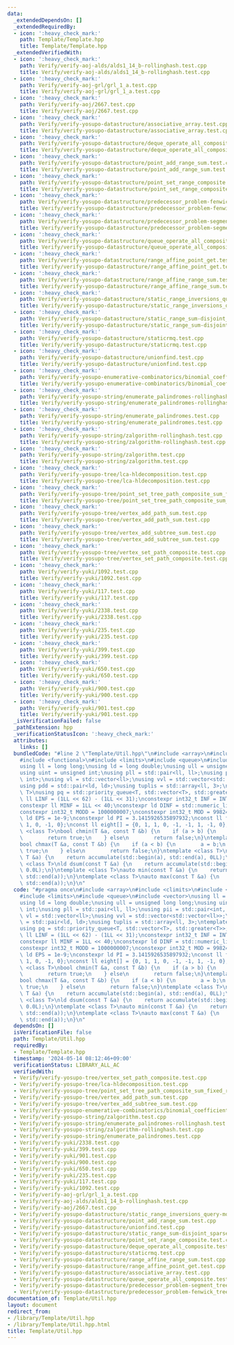 ```yaml
---
data:
  _extendedDependsOn: []
  _extendedRequiredBy:
  - icon: ':heavy_check_mark:'
    path: Template/Template.hpp
    title: Template/Template.hpp
  _extendedVerifiedWith:
  - icon: ':heavy_check_mark:'
    path: Verify/verify-aoj-alds/alds1_14_b-rollinghash.test.cpp
    title: Verify/verify-aoj-alds/alds1_14_b-rollinghash.test.cpp
  - icon: ':heavy_check_mark:'
    path: Verify/verify-aoj-grl/grl_1_a.test.cpp
    title: Verify/verify-aoj-grl/grl_1_a.test.cpp
  - icon: ':heavy_check_mark:'
    path: Verify/verify-aoj/2667.test.cpp
    title: Verify/verify-aoj/2667.test.cpp
  - icon: ':heavy_check_mark:'
    path: Verify/verify-yosupo-datastructure/associative_array.test.cpp
    title: Verify/verify-yosupo-datastructure/associative_array.test.cpp
  - icon: ':heavy_check_mark:'
    path: Verify/verify-yosupo-datastructure/deque_operate_all_composite.test.cpp
    title: Verify/verify-yosupo-datastructure/deque_operate_all_composite.test.cpp
  - icon: ':heavy_check_mark:'
    path: Verify/verify-yosupo-datastructure/point_add_range_sum.test.cpp
    title: Verify/verify-yosupo-datastructure/point_add_range_sum.test.cpp
  - icon: ':heavy_check_mark:'
    path: Verify/verify-yosupo-datastructure/point_set_range_composite.test.cpp
    title: Verify/verify-yosupo-datastructure/point_set_range_composite.test.cpp
  - icon: ':heavy_check_mark:'
    path: Verify/verify-yosupo-datastructure/predecessor_problem-fenwick_tree.test.cpp
    title: Verify/verify-yosupo-datastructure/predecessor_problem-fenwick_tree.test.cpp
  - icon: ':heavy_check_mark:'
    path: Verify/verify-yosupo-datastructure/predecessor_problem-segment_tree.test.cpp
    title: Verify/verify-yosupo-datastructure/predecessor_problem-segment_tree.test.cpp
  - icon: ':heavy_check_mark:'
    path: Verify/verify-yosupo-datastructure/queue_operate_all_composite.test.cpp
    title: Verify/verify-yosupo-datastructure/queue_operate_all_composite.test.cpp
  - icon: ':heavy_check_mark:'
    path: Verify/verify-yosupo-datastructure/range_affine_point_get.test.cpp
    title: Verify/verify-yosupo-datastructure/range_affine_point_get.test.cpp
  - icon: ':heavy_check_mark:'
    path: Verify/verify-yosupo-datastructure/range_affine_range_sum.test.cpp
    title: Verify/verify-yosupo-datastructure/range_affine_range_sum.test.cpp
  - icon: ':heavy_check_mark:'
    path: Verify/verify-yosupo-datastructure/static_range_inversions_query-mo.test.cpp
    title: Verify/verify-yosupo-datastructure/static_range_inversions_query-mo.test.cpp
  - icon: ':heavy_check_mark:'
    path: Verify/verify-yosupo-datastructure/static_range_sum-disjoint_sparse_table.test.cpp
    title: Verify/verify-yosupo-datastructure/static_range_sum-disjoint_sparse_table.test.cpp
  - icon: ':heavy_check_mark:'
    path: Verify/verify-yosupo-datastructure/staticrmq.test.cpp
    title: Verify/verify-yosupo-datastructure/staticrmq.test.cpp
  - icon: ':heavy_check_mark:'
    path: Verify/verify-yosupo-datastructure/unionfind.test.cpp
    title: Verify/verify-yosupo-datastructure/unionfind.test.cpp
  - icon: ':heavy_check_mark:'
    path: Verify/verify-yosupo-enumerative-combinatorics/binomial_coefficient_prime_mod.test.cpp
    title: Verify/verify-yosupo-enumerative-combinatorics/binomial_coefficient_prime_mod.test.cpp
  - icon: ':heavy_check_mark:'
    path: Verify/verify-yosupo-string/enumerate_palindromes-rollinghash.test.cpp
    title: Verify/verify-yosupo-string/enumerate_palindromes-rollinghash.test.cpp
  - icon: ':heavy_check_mark:'
    path: Verify/verify-yosupo-string/enumerate_palindromes.test.cpp
    title: Verify/verify-yosupo-string/enumerate_palindromes.test.cpp
  - icon: ':heavy_check_mark:'
    path: Verify/verify-yosupo-string/zalgorithm-rollinghash.test.cpp
    title: Verify/verify-yosupo-string/zalgorithm-rollinghash.test.cpp
  - icon: ':heavy_check_mark:'
    path: Verify/verify-yosupo-string/zalgorithm.test.cpp
    title: Verify/verify-yosupo-string/zalgorithm.test.cpp
  - icon: ':heavy_check_mark:'
    path: Verify/verify-yosupo-tree/lca-hldecomposition.test.cpp
    title: Verify/verify-yosupo-tree/lca-hldecomposition.test.cpp
  - icon: ':heavy_check_mark:'
    path: Verify/verify-yosupo-tree/point_set_tree_path_composite_sum_fixed_root.test.cpp
    title: Verify/verify-yosupo-tree/point_set_tree_path_composite_sum_fixed_root.test.cpp
  - icon: ':heavy_check_mark:'
    path: Verify/verify-yosupo-tree/vertex_add_path_sum.test.cpp
    title: Verify/verify-yosupo-tree/vertex_add_path_sum.test.cpp
  - icon: ':heavy_check_mark:'
    path: Verify/verify-yosupo-tree/vertex_add_subtree_sum.test.cpp
    title: Verify/verify-yosupo-tree/vertex_add_subtree_sum.test.cpp
  - icon: ':heavy_check_mark:'
    path: Verify/verify-yosupo-tree/vertex_set_path_composite.test.cpp
    title: Verify/verify-yosupo-tree/vertex_set_path_composite.test.cpp
  - icon: ':heavy_check_mark:'
    path: Verify/verify-yuki/1092.test.cpp
    title: Verify/verify-yuki/1092.test.cpp
  - icon: ':heavy_check_mark:'
    path: Verify/verify-yuki/117.test.cpp
    title: Verify/verify-yuki/117.test.cpp
  - icon: ':heavy_check_mark:'
    path: Verify/verify-yuki/2338.test.cpp
    title: Verify/verify-yuki/2338.test.cpp
  - icon: ':heavy_check_mark:'
    path: Verify/verify-yuki/235.test.cpp
    title: Verify/verify-yuki/235.test.cpp
  - icon: ':heavy_check_mark:'
    path: Verify/verify-yuki/399.test.cpp
    title: Verify/verify-yuki/399.test.cpp
  - icon: ':heavy_check_mark:'
    path: Verify/verify-yuki/650.test.cpp
    title: Verify/verify-yuki/650.test.cpp
  - icon: ':heavy_check_mark:'
    path: Verify/verify-yuki/900.test.cpp
    title: Verify/verify-yuki/900.test.cpp
  - icon: ':heavy_check_mark:'
    path: Verify/verify-yuki/901.test.cpp
    title: Verify/verify-yuki/901.test.cpp
  _isVerificationFailed: false
  _pathExtension: hpp
  _verificationStatusIcon: ':heavy_check_mark:'
  attributes:
    links: []
  bundledCode: "#line 2 \"Template/Util.hpp\"\n#include <array>\n#include <climits>\n\
    #include <functional>\n#include <limits>\n#include <queue>\n#include <vector>\n\
    using ll = long long;\nusing ld = long double;\nusing ull = unsigned long long;\n\
    using uint = unsigned int;\nusing pll = std::pair<ll, ll>;\nusing pii = std::pair<int,\
    \ int>;\nusing vl = std::vector<ll>;\nusing vvl = std::vector<std::vector<ll>>;\n\
    using pdd = std::pair<ld, ld>;\nusing tuplis = std::array<ll, 3>;\ntemplate <class\
    \ T>\nusing pq = std::priority_queue<T, std::vector<T>, std::greater<T>>;\nconstexpr\
    \ ll LINF = (1LL << 62) - (1LL << 31);\nconstexpr int32_t INF = INT_MAX >> 1;\n\
    constexpr ll MINF = 1LL << 40;\nconstexpr ld DINF = std::numeric_limits<ld>::infinity();\n\
    constexpr int32_t MODD = 1000000007;\nconstexpr int32_t MOD = 998244353;\nconstexpr\
    \ ld EPS = 1e-9;\nconstexpr ld PI = 3.1415926535897932;\nconst ll four[] = {0,\
    \ 1, 0, -1, 0};\nconst ll eight[] = {0, 1, 1, 0, -1, -1, 1, -1, 0};\ntemplate\
    \ <class T>\nbool chmin(T &a, const T &b) {\n    if (a > b) {\n        a = b;\n\
    \        return true;\n    } else\n        return false;\n}\ntemplate <class T>\n\
    bool chmax(T &a, const T &b) {\n    if (a < b) {\n        a = b;\n        return\
    \ true;\n    } else\n        return false;\n}\ntemplate <class T>\nll sum(const\
    \ T &a) {\n    return accumulate(std::begin(a), std::end(a), 0LL);\n}\ntemplate\
    \ <class T>\nld dsum(const T &a) {\n    return accumulate(std::begin(a), std::end(a),\
    \ 0.0L);\n}\ntemplate <class T>\nauto min(const T &a) {\n    return *min_element(std::begin(a),\
    \ std::end(a));\n}\ntemplate <class T>\nauto max(const T &a) {\n    return *max_element(std::begin(a),\
    \ std::end(a));\n}\n"
  code: "#pragma once\n#include <array>\n#include <climits>\n#include <functional>\n\
    #include <limits>\n#include <queue>\n#include <vector>\nusing ll = long long;\n\
    using ld = long double;\nusing ull = unsigned long long;\nusing uint = unsigned\
    \ int;\nusing pll = std::pair<ll, ll>;\nusing pii = std::pair<int, int>;\nusing\
    \ vl = std::vector<ll>;\nusing vvl = std::vector<std::vector<ll>>;\nusing pdd\
    \ = std::pair<ld, ld>;\nusing tuplis = std::array<ll, 3>;\ntemplate <class T>\n\
    using pq = std::priority_queue<T, std::vector<T>, std::greater<T>>;\nconstexpr\
    \ ll LINF = (1LL << 62) - (1LL << 31);\nconstexpr int32_t INF = INT_MAX >> 1;\n\
    constexpr ll MINF = 1LL << 40;\nconstexpr ld DINF = std::numeric_limits<ld>::infinity();\n\
    constexpr int32_t MODD = 1000000007;\nconstexpr int32_t MOD = 998244353;\nconstexpr\
    \ ld EPS = 1e-9;\nconstexpr ld PI = 3.1415926535897932;\nconst ll four[] = {0,\
    \ 1, 0, -1, 0};\nconst ll eight[] = {0, 1, 1, 0, -1, -1, 1, -1, 0};\ntemplate\
    \ <class T>\nbool chmin(T &a, const T &b) {\n    if (a > b) {\n        a = b;\n\
    \        return true;\n    } else\n        return false;\n}\ntemplate <class T>\n\
    bool chmax(T &a, const T &b) {\n    if (a < b) {\n        a = b;\n        return\
    \ true;\n    } else\n        return false;\n}\ntemplate <class T>\nll sum(const\
    \ T &a) {\n    return accumulate(std::begin(a), std::end(a), 0LL);\n}\ntemplate\
    \ <class T>\nld dsum(const T &a) {\n    return accumulate(std::begin(a), std::end(a),\
    \ 0.0L);\n}\ntemplate <class T>\nauto min(const T &a) {\n    return *min_element(std::begin(a),\
    \ std::end(a));\n}\ntemplate <class T>\nauto max(const T &a) {\n    return *max_element(std::begin(a),\
    \ std::end(a));\n}\n"
  dependsOn: []
  isVerificationFile: false
  path: Template/Util.hpp
  requiredBy:
  - Template/Template.hpp
  timestamp: '2024-05-14 08:12:46+09:00'
  verificationStatus: LIBRARY_ALL_AC
  verifiedWith:
  - Verify/verify-yosupo-tree/vertex_set_path_composite.test.cpp
  - Verify/verify-yosupo-tree/lca-hldecomposition.test.cpp
  - Verify/verify-yosupo-tree/point_set_tree_path_composite_sum_fixed_root.test.cpp
  - Verify/verify-yosupo-tree/vertex_add_path_sum.test.cpp
  - Verify/verify-yosupo-tree/vertex_add_subtree_sum.test.cpp
  - Verify/verify-yosupo-enumerative-combinatorics/binomial_coefficient_prime_mod.test.cpp
  - Verify/verify-yosupo-string/zalgorithm.test.cpp
  - Verify/verify-yosupo-string/enumerate_palindromes-rollinghash.test.cpp
  - Verify/verify-yosupo-string/zalgorithm-rollinghash.test.cpp
  - Verify/verify-yosupo-string/enumerate_palindromes.test.cpp
  - Verify/verify-yuki/2338.test.cpp
  - Verify/verify-yuki/399.test.cpp
  - Verify/verify-yuki/901.test.cpp
  - Verify/verify-yuki/900.test.cpp
  - Verify/verify-yuki/650.test.cpp
  - Verify/verify-yuki/235.test.cpp
  - Verify/verify-yuki/117.test.cpp
  - Verify/verify-yuki/1092.test.cpp
  - Verify/verify-aoj-grl/grl_1_a.test.cpp
  - Verify/verify-aoj-alds/alds1_14_b-rollinghash.test.cpp
  - Verify/verify-aoj/2667.test.cpp
  - Verify/verify-yosupo-datastructure/static_range_inversions_query-mo.test.cpp
  - Verify/verify-yosupo-datastructure/point_add_range_sum.test.cpp
  - Verify/verify-yosupo-datastructure/unionfind.test.cpp
  - Verify/verify-yosupo-datastructure/static_range_sum-disjoint_sparse_table.test.cpp
  - Verify/verify-yosupo-datastructure/point_set_range_composite.test.cpp
  - Verify/verify-yosupo-datastructure/deque_operate_all_composite.test.cpp
  - Verify/verify-yosupo-datastructure/staticrmq.test.cpp
  - Verify/verify-yosupo-datastructure/range_affine_range_sum.test.cpp
  - Verify/verify-yosupo-datastructure/range_affine_point_get.test.cpp
  - Verify/verify-yosupo-datastructure/associative_array.test.cpp
  - Verify/verify-yosupo-datastructure/queue_operate_all_composite.test.cpp
  - Verify/verify-yosupo-datastructure/predecessor_problem-segment_tree.test.cpp
  - Verify/verify-yosupo-datastructure/predecessor_problem-fenwick_tree.test.cpp
documentation_of: Template/Util.hpp
layout: document
redirect_from:
- /library/Template/Util.hpp
- /library/Template/Util.hpp.html
title: Template/Util.hpp
---
```

